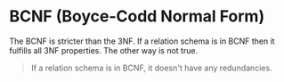 # BCNF (Boyce-Codd Normal Form)

The BCNF is stricter than the 3NF. If a relation schema is in BCNF then it fulfills all 3NF properties. The other way is not true.

>If a relation schema is in BCNF, it doesn't have any redundancies. 
